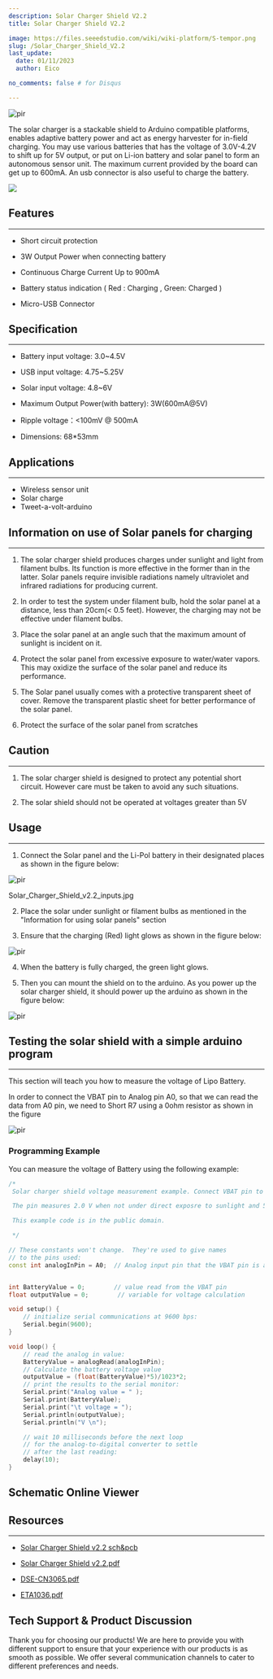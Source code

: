 ```yaml
---
description: Solar Charger Shield V2.2
title: Solar Charger Shield V2.2

image: https://files.seeedstudio.com/wiki/wiki-platform/S-tempor.png
slug: /Solar_Charger_Shield_V2.2
last_update:
  date: 01/11/2023  
  author: Eico 

no_comments: false # for Disqus

---
```


<p style={{textAlign: 'center'}}><img src="https://files.seeedstudio.com/wiki/Solar_Charger_Shield_V2.2/img/Solar_Charger_Shield_v2.2.jpg" alt="pir" width={600} height="auto" /></p>

The solar charger is a stackable shield to Arduino compatible platforms, enables adaptive battery power and act as energy harvester for in-field charging. You may use various batteries that has the voltage of 3.0V-4.2V to shift up for 5V output, or put on Li-ion battery and solar panel to form an autonomous sensor unit. The maximum current provided by the board can get up to 600mA. An usb connector is also useful to charge the battery.

<p style={{textAlign: 'center'}}><a href="https://www.seeedstudio.com/Solar-Charger-Shield-v2.2-p-2391.html" target="_blank"><img src="https://files.seeedstudio.com/wiki/Seeed-WiKi/docs/images/300px-Get_One_Now_Banner-ragular.png" /></a></p>

## Features

---

* Short circuit protection

* 3W Output Power when connecting battery

* Continuous Charge Current Up to 900mA

* Battery status indication ( Red : Charging , Green: Charged )

* Micro-USB Connector

## Specification

---

* Battery input voltage: 3.0~4.5V

* USB input voltage: 4.75~5.25V

* Solar input voltage: 4.8~6V

* Maximum Output Power(with battery): 3W(600mA@5V)

* Ripple voltage：&lt;100mV @ 500mA

* Dimensions: 68*53mm

## Applications

---

* Wireless sensor unit
* Solar charge
* Tweet-a-volt-arduino

## Information on use of Solar panels for charging

---

1) The solar charger shield produces charges under sunlight and light from filament bulbs. Its function is more effective in the former than in the latter. Solar panels require invisible radiations namely ultraviolet and infrared radiations for producing current.

2) In order to test the system under filament bulb, hold the solar panel at a distance, less than 20cm(&lt; 0.5 feet). However, the charging may not be effective under filament bulbs.

3) Place the solar panel at an angle such that the maximum amount of sunlight is incident on it.

4) Protect the solar panel from excessive exposure to water/water vapors. This may oxidize the surface of the solar panel and reduce its performance.

5) The Solar panel usually comes with a protective transparent sheet of cover. Remove the transparent plastic sheet for better performance of the solar panel.

6) Protect the surface of the solar panel from scratches

## Caution

---

1) The solar charger shield is designed to protect any potential short circuit. However care must be taken to avoid any such situations.

2) The solar shield should not be operated at voltages greater than 5V

## Usage

---

1) Connect the Solar panel and the Li-Pol battery in their designated places as shown in the figure below:

<p style={{textAlign: 'center'}}><img src="https://files.seeedstudio.com/wiki/Solar_Charger_Shield_V2.2/img/Solar_Charger_Shield_v2.2_inputs.jpg" alt="pir" width={600} height="auto" /></p>

Solar_Charger_Shield_v2.2_inputs.jpg

2) Place the solar under sunlight or filament bulbs as mentioned in the "Information for using solar panels" section

3) Ensure that the charging (Red) light glows as shown in the figure below:

<p style={{textAlign: 'center'}}><img src="https://files.seeedstudio.com/wiki/Solar_Charger_Shield_V2.2/img/Solar_Charger_Shield_v2.2_charging.jpg" alt="pir" width={600} height="auto" /></p>

4) When the battery is fully charged, the green light glows.

5) Then you can mount the shield on to the arduino. As you power up the solar charger shield, it should power up the arduino as shown in the figure below:

<p style={{textAlign: 'center'}}><img src="https://files.seeedstudio.com/wiki/Solar_Charger_Shield_V2.2/img/Solar-Charger-Shield-v2.2_power-arduino.jpg" alt="pir" width={600} height="auto" /></p>

## Testing the solar shield with a simple arduino program

---
This section will teach you how to measure the voltage of Lipo Battery.

In order to connect the VBAT pin to Analog pin A0, so that we can read the data from A0 pin, we need to  Short R7 using a 0ohm resistor as shown in the figure

<p style={{textAlign: 'center'}}><img src="https://files.seeedstudio.com/wiki/Solar_Charger_Shield_V2.2/img/Solar_Charger_Shield_v2.2_shortR7.jpg" alt="pir" width={600} height="auto" /></p>

### Programming Example

You can measure the voltage of Battery using the following example:

```cpp
/*
 Solar charger shield voltage measurement example. Connect VBAT pin to analog pin A0.

 The pin measures 2.0 V when not under direct exposre to sunlight and 5V when exposed to sunlight.

 This example code is in the public domain.

 */

// These constants won't change.  They're used to give names
// to the pins used:
const int analogInPin = A0;  // Analog input pin that the VBAT pin is attached to


int BatteryValue = 0;        // value read from the VBAT pin
float outputValue = 0;        // variable for voltage calculation

void setup() {
    // initialize serial communications at 9600 bps:
    Serial.begin(9600);
}

void loop() {
    // read the analog in value:
    BatteryValue = analogRead(analogInPin);
    // Calculate the battery voltage value
    outputValue = (float(BatteryValue)*5)/1023*2;
    // print the results to the serial monitor:
    Serial.print("Analog value = " );
    Serial.print(BatteryValue);
    Serial.print("\t voltage = ");
    Serial.println(outputValue);
    Serial.println("V \n");

    // wait 10 milliseconds before the next loop
    // for the analog-to-digital converter to settle
    // after the last reading:
    delay(10);
}
```

## Schematic Online Viewer

<div className="altium-ecad-viewer" data-project-src="https://files.seeedstudio.com/wiki/Solar_Charger_Shield_V2.2/res/Solar_Charger_Shield_v2.2_sch_pcb.zip" style={{borderRadius: '0px 0px 4px 4px', height: 500, borderStyle: 'solid', borderWidth: 1, borderColor: 'rgb(241, 241, 241)', overflow: 'hidden', maxWidth: 1280, maxHeight: 700, boxSizing: 'border-box'}}>
</div>

## Resources

---
* [Solar Charger Shield v2.2 sch&amp;pcb](https://files.seeedstudio.com/wiki/Solar_Charger_Shield_V2.2/res/Solar_Charger_Shield_v2.2_sch_pcb.zip)

* [Solar Charger Shield v2.2.pdf](https://files.seeedstudio.com/wiki/Solar_Charger_Shield_V2.2/res/Solar%20Charger%20Shield%20v2.2.pdf)
* [DSE-CN3065.pdf](https://files.seeedstudio.com/wiki/Solar_Charger_Shield_V2.2/res/DSE-CN3065.pdf)

* [ETA1036.pdf](https://files.seeedstudio.com/wiki/Solar_Charger_Shield_V2.2/res/ETA1036.pdf)

## Tech Support & Product Discussion

Thank you for choosing our products! We are here to provide you with different support to ensure that your experience with our products is as smooth as possible. We offer several communication channels to cater to different preferences and needs.

<div class="button_tech_support_container">
<a href="https://forum.seeedstudio.com/" class="button_forum"></a> 
<a href="https://www.seeedstudio.com/contacts" class="button_email"></a>
</div>

<div class="button_tech_support_container">
<a href="https://discord.gg/eWkprNDMU7" class="button_discord"></a> 
<a href="https://github.com/Seeed-Studio/wiki-documents/discussions/69" class="button_discussion"></a>
</div>

